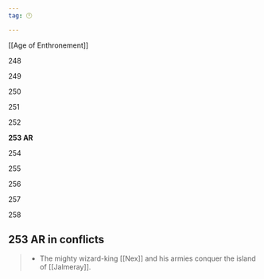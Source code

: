 ```yaml
---
tag: 🕛

---
```

[[Age of Enthronement]]


248

249

250

251

252

**253 AR**

254

255

256

257

258



## 253 AR in conflicts

>  - The mighty wizard-king [[Nex]] and his armies conquer the island of [[Jalmeray]].






